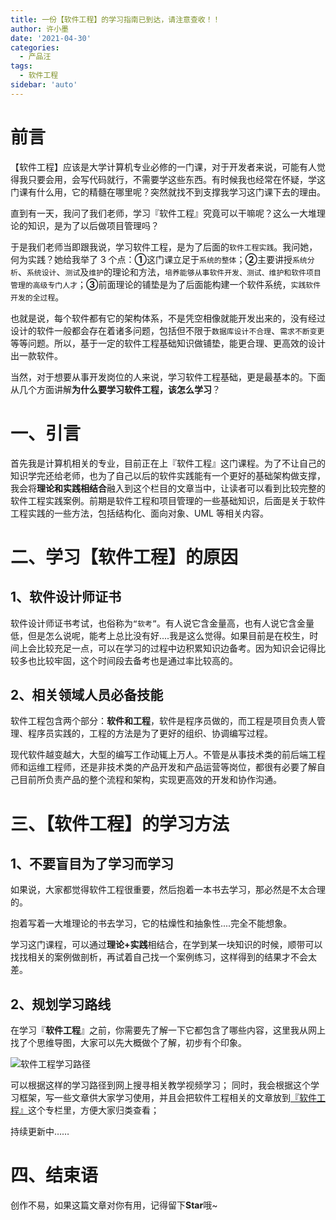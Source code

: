 ```yaml
---
title: 一份【软件工程】的学习指南已到达，请注意查收！！
author: 许小墨
date: '2021-04-30'
categories:
  - 产品汪
tags:
  - 软件工程
sidebar: 'auto'
---
```


# 前言

【软件工程】应该是大学计算机专业必修的一门课，对于开发者来说，可能有人觉得我只要会用，会写代码就行，不需要学这些东西。有时候我也经常在怀疑，学这门课有什么用，它的精髓在哪里呢？突然就找不到支撑我学习这门课下去的理由。

直到有一天，我问了我们老师，学习『软件工程』究竟可以干嘛呢？这么一大堆理论的知识，是为了以后做项目管理吗？

于是我们老师当即跟我说，学习软件工程，是为了后面的`软件工程实践`。我问她，何为实践？她给我举了 3 个点：**①**这门课立足于`系统的整体`；**②**主要讲授`系统分析`、`系统设计`、`测试`及`维护`的理论和方法，`培养能够从事软件开发、测试、维护和软件项目管理的高级专门人才`；**③**前面理论的铺垫是为了后面能构建一个软件系统，`实践软件开发的全过程`。

也就是说，每个软件都有它的架构体系，不是凭空相像就能开发出来的，没有经过设计的软件一般都会存在着诸多问题，包括但不限于`数据库设计不合理`、`需求不断变更`等等问题。所以，基于一定的软件工程基础知识做铺垫，能更合理、更高效的设计出一款软件。

当然，对于想要从事开发岗位的人来说，学习软件工程基础，更是最基本的。下面从几个方面讲解**为什么要学习软件工程，该怎么学习**？

# 一、引言

首先我是计算机相关的专业，目前正在上『软件工程』这门课程。为了不让自己的知识学完还给老师，也为了自己以后的软件实践能有一个更好的基础架构做支撑，我会将**理论和实践相结合**融入到这个栏目的文章当中，让读者可以看到比较完整的软件工程实践案例。前期是软件工程和项目管理的一些基础知识，后面是关于软件工程实践的一些方法，包括结构化、面向对象、UML 等相关内容。

# 二、学习【软件工程】的原因

## 1、软件设计师证书

软件设计师证书考试，也俗称为`“软考”`。有人说它含金量高，也有人说它含金量低，但是怎么说呢，能考上总比没有好....我是这么觉得。如果目前是在校生，时间上会比较充足一点，可以在学习的过程中边积累知识边备考。因为知识会记得比较多也比较牢固，这个时间段去备考也是通过率比较高的。

## 2、相关领域人员必备技能

软件工程包含两个部分：**软件和工程**，软件是程序员做的，而工程是项目负责人管理、程序员实践的，工程的方法是为了更好的组织、协调编写过程。

现代软件越变越大，大型的编写工作动辄上万人。不管是从事技术类的前后端工程师和运维工程师，还是非技术类的产品开发和产品运营等岗位，都很有必要了解自己目前所负责产品的整个流程和架构，实现更高效的开发和协作沟通。

# 三、【软件工程】的学习方法

## 1、不要盲目为了学习而学习

如果说，大家都觉得软件工程很重要，然后抱着一本书去学习，那必然是不太合理的。

抱着写着一大堆理论的书去学习，它的枯燥性和抽象性....完全不能想象。

学习这门课程，可以通过**理论+实践**相结合，在学到某一块知识的时候，顺带可以找找相关的案例做剖析，再试着自己找一个案例练习，这样得到的结果才不会太差。

## 2、规划学习路线

在学习『**软件工程**』之前，你需要先了解一下它都包含了哪些内容，这里我从网上找了个思维导图，大家可以先大概做个了解，初步有个印象。

![软件工程学习路径](https://mondaylab-1309616765.cos.ap-shanghai.myqcloud.com/images/202305270945670.png)

可以根据这样的学习路径到网上搜寻相关教学视频学习；
同时，我会根据这个学习框架，写一些文章供大家学习使用，并且会把软件工程相关的文章放到[『软件工程』](https://blog.csdn.net/weixin_44803753/category_10895589.html?spm=1001.2014.3001.5482)这个专栏里，方便大家归类查看；

持续更新中……

# 四、结束语

创作不易，如果这篇文章对你有用，记得留下**Star**哦~
